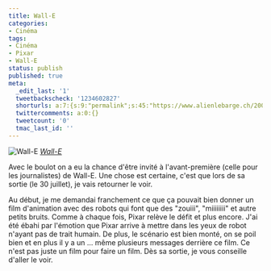 ```yaml
---
title: Wall-E
categories:
- Cinéma
tags:
- Cinéma
- Pixar
- Wall-E
status: publish
published: true
meta:
  _edit_last: '1'
  tweetbackscheck: '1234602827'
  shorturls: a:7:{s:9:"permalink";s:45:"https://www.alienlebarge.ch/2008/07/03/wall-e/";s:7:"tinyurl";s:25:"https://tinyurl.com/bz9qaq";s:4:"isgd";s:17:"https://is.gd/ike0";s:5:"bitly";s:18:"https://bit.ly/ZHba";s:5:"snipr";s:22:"https://snipr.com/b9x9s";s:5:"snurl";s:22:"https://snurl.com/b9x9s";s:7:"snipurl";s:24:"https://snipurl.com/b9x9s";}
  twittercomments: a:0:{}
  tweetcount: '0'
  tmac_last_id: ''
---
```

<img src="https://farm4.static.flickr.com/3007/2633957877_e00554df87.jpg" alt="Wall-E" />
<em><a title="photo sharing" href="https://www.flickr.com/photos/alienlebarge/2633957877/">Wall-E</a></em>

Avec le boulot on a eu la chance d'être invité à l'avant-première (celle pour les journalistes) de Wall-E. Une chose est certaine, c'est que lors de sa sortie (le 30 juillet), je vais retourner le voir.

Au début, je me demandai franchement ce que ça pouvait bien donner un film d'animation avec des robots qui font que des "zouiii", "miiiiiiii" et autre petits bruits. Comme à chaque fois, Pixar relève le défit et plus encore. J'ai été ébahi par l'émotion que Pixar arrive à mettre dans les yeux de robot n'ayant pas de trait humain. De plus, le scénario est bien monté, on se poil bien et en plus il y a un ... même plusieurs messages derrière ce film. Ce n'est pas juste un film pour faire un film.
Dès sa sortie, je vous conseille d'aller le voir.
